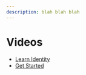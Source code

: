 ```yaml
---
description: blah blah blah
---
```

# Videos

* [Learn Identity](/videos/learn-identity)
* [Get Started](/videos/get-started)
